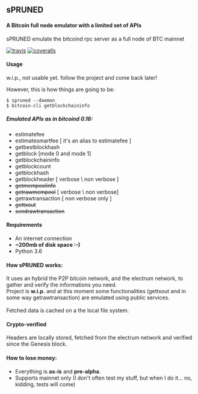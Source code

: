 ## sPRUNED
#### A Bitcoin full node emulator with a limited set of APIs
<p>sPRUNED emulate the bitcoind rpc server as a full node of BTC mainnet</p>

[![travis](https://travis-ci.org/gdassori/spruned.svg?branch=master)](https://travis-ci.org/gdassori/spruned)
[![coveralls](https://coveralls.io/repos/github/gdassori/spruned/badge.svg)](https://coveralls.io/github/gdassori/spruned)

#### Usage
w.i.p., not usable yet. follow the project and come back later!

However, this is how things are going to be:
```
$ spruned --daemon
$ bitcoin-cli getblockchaininfo
```

##### Emulated APIs as in bitcoind 0.16:

- estimatefee
- estimatesmartfee [ it's an alias to estimatefee ]
- getbestblockhash
- getblock [mode 0 and mode 1]
- getblockchaininfo
- getblockcount
- getblockhash
- getblockheader [ verbose \ non verbose ]
- <s>getmempoolinfo</s>
- <s>getrawmempool</s> [ verbose \ non verbose]
- getrawtransaction [ non verbose only ]
- <s>gettxout</s>
- <s>sendrawtransaction</s>


#### Requirements
- An internet connection
- **~200mb of disk space :-)**
- Python 3.6


#### How sPRUNED works:
It uses an hybrid the P2P bitcoin network, and the electrum network, to gather and verify the informations you need.<br />
Project is **w.i.p.** and at this moment some functionalities (gettxout and in some way getrawtransaction) are emulated 
using public services.
<br />
<br />
Fetched data is cached on a the local file system.<br />

 
#### Crypto-verified
Headers are locally stored, fetched from the electrum network and verified since the Genesis block.  

#### How to lose money: 
- Everything is **as-is** and **pre-alpha**.
- Supports mainnet only (I don't often test my stuff, but when I do it... no, kidding, tests will come)
